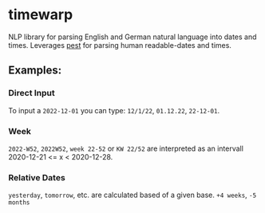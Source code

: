 # timewarp
NLP library for parsing English and German natural language into dates and times. 
Leverages [pest](https://pest.rs) for parsing human readable-dates and times.

## Examples:

### Direct Input

To input a `2022-12-01` you can type:  `12/1/22`, `01.12.22`, `22-12-01`.

### Week

`2022-W52`, `2022W52`, `week 22-52` or `KW 22/52` are interpreted as an 
intervall 2020-12-21 <= x < 2020-12-28. 

### Relative Dates

`yesterday`, `tomorrow`, etc. are calculated based of a given base.
`+4 weeks`, `-5 months` 


